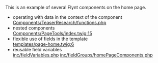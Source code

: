 This is an example of several Flynt components on the home page.
- operating with data in the context of the component  
  [Components/TeaserResearch/functions.php](Components/TeaserResearch/functions.php)
- nested components  
  [Components/PageTools/index.twig:15](Components/PageTools/index.twig)
- flexible use of fields in the template  
  [templates/page-home.twig:6](templates/page-home.twig)
- reusable field variables  
  [inc/fieldVariables.php](inc/fieldVariables.php) 
  [inc/fieldGroups/homePageComponents.php](inc/fieldGroups/homePageComponents.php)
